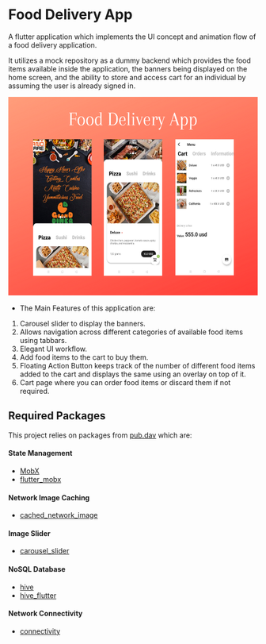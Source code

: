 # Food Delivery App

A flutter application which implements the UI concept and animation flow of a food delivery application. 

It utilizes a mock repository as a dummy backend which provides the food items available inside the application, the banners being displayed on the home screen, and the ability to store and access cart for an individual by assuming the user is already signed in. 

<img src="./assets/images/pic2.png" width="640" height="400">

- The Main Features of this application are:
1. Carousel slider to display the banners.
2. Allows navigation across different categories of available food items using tabbars.
3. Elegant UI workflow.
4. Add food items to the cart to buy them.
5. Floating Action Button keeps track of the number of different food items added to the cart and displays the same using an overlay on top of it.
6. Cart page where you can order food items or discard them if not required.

## Required Packages

This project relies on packages from [pub.dav](https://www.pub.dev/) which are:

#### State Management 
- [MobX](https://pub.dev/packages/mobx)
- [flutter_mobx](https://pub.dev/packages/flutter_mobx)
#### Network Image Caching
- [cached_network_image](https://pub.dev/packages/cached_network_image)
#### Image Slider
- [carousel_slider](https://pub.dev/packages/carousel_slider)
#### NoSQL Database
- [hive](https://pub.dev/packages/hive)
- [hive_flutter](https://pub.dev/packages/hive_flutter)
#### Network Connectivity
- [connectivity](https://pub.dev/packages/connectivity)
